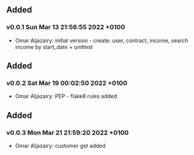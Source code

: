 ## Added
### v0.0.1 	 Sun Mar 13 21:56:55 2022 +0100 
- Omar Aljazairy: initial version - create: user, contract, income, search income by start_date + unittest
## Added
### v0.0.2 	 Sat Mar 19 00:02:50 2022 +0100 
- Omar Aljazairy: PEP - flake8 rules added.
## Added
### v0.0.3 	 Mon Mar 21 21:59:20 2022 +0100 
- Omar Aljazairy: customer get added
